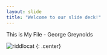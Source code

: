 ```yaml
---
layout: slide
title: "Welcome to our slide deck!"
---
```


This is My File - George Greynolds

![riddlocat](https://octodex.github.com/images/riddlocat.png)
{: .center}
